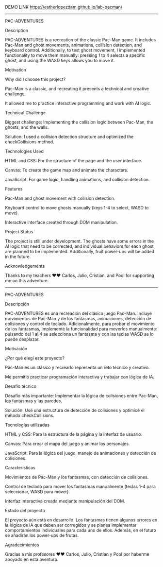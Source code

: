 DEMO LINK https://estherlopezdam.github.io/lab-pacman/
***************************************************************************************************************************************************************************************************************************************************************************

PAC-ADVENTURES

Description

PAC-ADVENTURES is a recreation of the classic Pac-Man game. It includes Pac-Man and ghost movements, animations, collision detection, and keyboard control. Additionally, to test ghost movement, 
I implemented functionality to move them manually: pressing 1 to 4 selects a specific ghost, and using the WASD keys allows you to move it.

Motivation

Why did I choose this project?

Pac-Man is a classic, and recreating it presents a technical and creative challenge.

It allowed me to practice interactive programming and work with AI logic.

Technical Challenge

Biggest challenge: Implementing the collision logic between Pac-Man, the ghosts, and the walls.

Solution: I used a collision detection structure and optimized the checkCollisions method.

Technologies Used

HTML and CSS: For the structure of the page and the user interface.

Canvas: To create the game map and animate the characters.

JavaScript: For game logic, handling animations, and collision detection.

Features

Pac-Man and ghost movement with collision detection.

Keyboard control to move ghosts manually (keys 1-4 to select, WASD to move).

Interactive interface created through DOM manipulation.

Project Status

The project is still under development. The ghosts have some errors in the AI logic that need to be corrected, and individual behaviors for each ghost are planned to be implemented. Additionally, fruit power-ups will be added in the future.

Acknowledgements

Thanks to my teachers ❤️❤️ Carlos, Julio, Cristian, and Pool for supporting me on this adventure.


*************************************************************************************************************************************************************************************************************************************************************************

PAC-ADVENTURES

Descripción

PAC-ADVENTURES es una recreación del clásico juego Pac-Man. Incluye movimientos de Pac-Man y de los fantasmas, animaciones, detección de colisiones y control de teclado. 
Adicionalmente, para probar el movimiento de los fantasmas, implementé la funcionalidad para moverlos manualmente: pulsando del 1 al 4 se selecciona un fantasma y con las teclas WASD se lo puede desplazar.

Motivación

¿Por qué elegí este proyecto?

Pac-Man es un clásico y recrearlo representa un reto técnico y creativo.

Me permitió practicar programación interactiva y trabajar con lógica de IA.

Desafío técnico

Desafío más importante: Implementar la lógica de colisiones entre Pac-Man, los fantasmas y las paredes.

Solución: Usé una estructura de detección de colisiones y optimicé el método checkCollisions.

Tecnologías utilizadas

HTML y CSS: Para la estructura de la página y la interfaz de usuario.

Canvas: Para crear el mapa del juego y animar los personajes.

JavaScript: Para la lógica del juego, manejo de animaciones y detección de colisiones.

Características

Movimientos de Pac-Man y los fantasmas, con detección de colisiones.

Control de teclado para mover los fantasmas manualmente (teclas 1-4 para seleccionar, WASD para mover).

Interfaz interactiva creada mediante manipulación del DOM.

Estado del proyecto

El proyecto aún está en desarrollo. Los fantasmas tienen algunos errores en la lógica de IA que deben ser corregidos y se planea implementar comportamientos individuales para cada uno de ellos. Además, en el futuro se añadirán los power-ups de frutas.

Agradecimientos

Gracias a mis profesores ❤️❤️ Carlos, Julio, Cristian y Pool por haberme apoyado en esta aventura.

